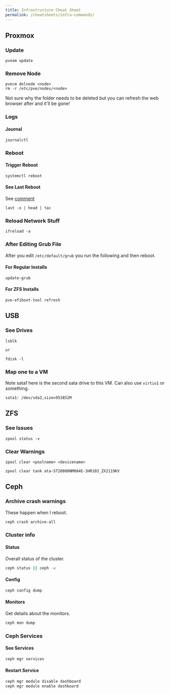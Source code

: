 ```yaml
---
title: Infrastructure Cheat Sheet
permalink: /cheatsheets/infra-commands/
---
```


## Proxmox

### Update

```
pveam update
```

### Remove Node

```
pvecm delnode <node>
rm -r /etc/pve/nodes/<node>
```

Not sure why the folder needs to be deleted but you can refresh the web browser after and it'll be gone! 

### Logs

#### Journal

```
journalctl
```

### Reboot

#### Trigger Reboot

```
systemctl reboot
```

#### See Last Reboot

See [comment](https://unix.stackexchange.com/questions/9819/how-to-find-out-from-the-logs-what-caused-system-shutdown)

```
last -x | head | tac
```

### Reload Network Stuff

```
ifreload -a
```

### After Editing Grub File

After you edit `/etc/default/grub` you run the following and then reboot.

#### For Regular Installs

```
update-grub
```

#### For ZFS Installs

```
pve-efiboot-tool refresh
```

## USB

### See Drives

```
lsblk

or

fdisk -l
```

### Map one to a VM

Note sata1 here is the second sata drive to this VM. Can also use `virtio1` or something.

```
sata1: /dev/sda2,size=953852M
```

## ZFS

### See Issues

```
zpool status -v
```

### Clear Warnings

```
zpool clear <poolname> <devicename>

zpool clear tank ata-ST20000NM004E-3HR103_ZX2119KV
```

## Ceph

### Archive crash warnings

These happen when I reboot.

```bash
ceph crash archive-all
```

### Cluster info

#### Status

Overall status of the cluster.

```bash
ceph status || ceph -w
```

#### Config

```bash
ceph config dump
```
#### Monitors

Get details about the monitors.

```bash
ceph mon dump
```

### Ceph Services

#### See Services

```bash
ceph mgr services
```

#### Restart Service

```bash
ceph mgr module disable dashboard
ceph mgr module enable dashboard
```
